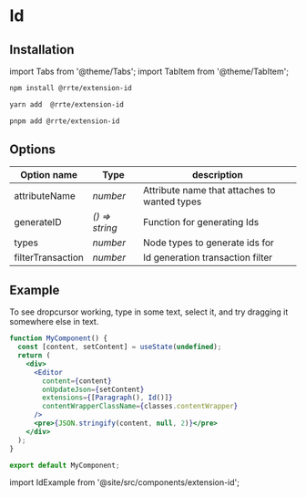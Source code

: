 # Id

## Installation

import Tabs from '@theme/Tabs';
import TabItem from '@theme/TabItem';

<Tabs>
  <TabItem value="npm" label="npm" default>

```bash
npm install @rrte/extension-id
```

  </TabItem>
  <TabItem value="yarn" label="yarn">

```bash
yarn add  @rrte/extension-id
```

  </TabItem>
  <TabItem value="pnpm" label="pnpm">

```bash
pnpm add @rrte/extension-id
```

  </TabItem>
</Tabs>

## Options

| Option name       | Type           | description                                  |
| ----------------- | -------------- | -------------------------------------------- |
| attributeName     | _number_       | Attribute name that attaches to wanted types |
| generateID        | _() => string_ | Function for generating Ids                  |
| types             | _number_       | Node types to generate ids for               |
| filterTransaction | _number_       | Id generation transaction filter             |

## Example

To see dropcursor working, type in some text, select it, and try dragging it somewhere else in text.

```jsx
function MyComponent() {
  const [content, setContent] = useState(undefined);
  return (
    <div>
      <Editor
        content={content}
        onUpdateJson={setContent}
        extensions={[Paragraph(), Id()]}
        contentWrapperClassName={classes.contentWrapper}
      />
      <pre>{JSON.stringify(content, null, 2)}</pre>
    </div>
  );
}

export default MyComponent;
```

import IdExample from '@site/src/components/extension-id';

<IdExample />

